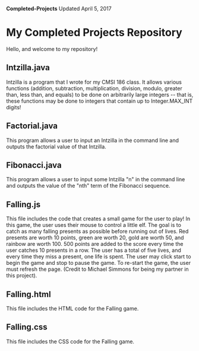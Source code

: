 **Completed-Projects** Updated April 5, 2017

# My Completed Projects Repository
Hello, and welcome to my repository!

## Intzilla.java
Intzilla is a program that I wrote for my CMSI 186 class. It allows various functions (addition, subtraction, multiplication, division, modulo, greater than, less than, and equals) to be done on arbitrarily large integers -- that is, these functions may be done to integers that contain up to Integer.MAX_INT digits!

## Factorial.java
This program allows a user to input an Intzilla in the command line and outputs the factorial value of that Intzilla.

## Fibonacci.java
This program allows a user to input some Intzilla "n" in the command line and outputs the value of the "nth" term of the Fibonacci sequence.

## Falling.js
This file includes the code that creates a small game for the user to play! In this game, the user uses their mouse to control a little elf. The goal is to catch as many falling presents as possible before running out of lives. Red presents are worth 10 points, green are worth 20, gold are worth 50, and rainbow are worth 100. 500 points are added to the score every time the user catches 10 presents in a row. The user has a total of five lives, and every time they miss a present, one life is spent. The user may click start to begin the game and stop to pause the game. To re-start the game, the user must refresh the page. (Credit to Michael Simmons for being my partner in this project).

## Falling.html
This file includes the HTML code for the Falling game.

## Falling.css
This file includes the CSS code for the Falling game.
